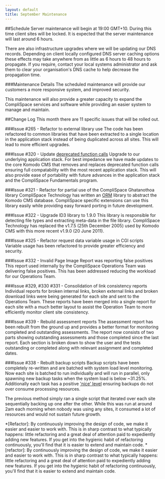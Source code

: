 ```yaml
---
layout: default
title: September Maintenance
---
```


##Schedule
Server maintenance will begin at 19:00 GMT+10. During this time client sites will
be locked. It is expected that the server maintenance will last around 6 hours.

There are also infrastructure upgrades where we will be updating our DNS records.
Depending on client locally configured DNS server caching options these effects
may take anywhere from as little as 6 hours to 48 hours to propagate. If you require,
contact your local systems administrator and ask them to clear your organisation's 
DNS cache to help decrease the propagation time.

###Maintenance Details
The scheduled maintenance will provide our customers a more responsive system, and
improved security.

This maintenance will also provide a greater capacity to expand the CompliSpace 
services and software while providing an easier system to manage and maintain.

##Change Log
This month there are 11 specific issues that will be rolled out. 

###Issue #265 - Refactor to external library use
The code has been refactored to common libraries that have been extracted to a single
location in the application stack instead of being duplicated across all sites.
This will lead to more efficient upgrades.

###Issue #320 - Update [deprecated function calls](http://en.wikipedia.org/wiki/Deprecation)
Upgrade to our underlying application stack. For best impedance we have made 
updates to the core Komodo CMS that removes and replaces deprecated function 
calls ensuring full compatability with the most recent application stack. This 
will also provide ease of portability with future advances in the application 
stack and the CompliSpace Fundamentals program.

###Issue #321 - Refactor for partial use of the CompliSpace Ghatanothoa library
CompliSpace Technology has written an [ORM](http://en.wikipedia.org/wiki/Object-Relational_Mapping)
 library to abstract the Komodo CMS database. CompliSpace specific extensions can 
use this library easily while providing easy forward porting in future development.

###Issue #322 - Upgrade ID3 library to 1.9.0
This library is responsible for detecting file types and extracting meta-data in
the file library. CompliSpace Technology has replaced the v1.7.5 (25th December 2005) 
used by Komodo CMS with this more recent v1.9.0 (20 June 2011).

###Issue #325 - Refactor request data variable usage in CGI scripts
Variable usage has been refactored to provide greater efficiency and security.

###Issue #332 - Invalid Page Image Report was reporting false positives
This report used internally by the CompliSpace Operations Team was delivering
false positives. This has been addressed reducing the workload for our Operations Team.

###Issue #329, #330 #331 - Consolidation of link consistency reports
Individual reports for broken internal links, broken external links and broken
download links were being generated for each site and sent to the Operations Team.
These reports have been merged into a single report for each site with a much better
layout to assist the Operation Team to more efficiently monitor client site consistency.

###Issue #339 - Rebuild assessment reports
The assessment report has been rebuilt from the ground up and provides a better
format for monitoring completed and outstanding assessments. The report now consists 
of two parts showing outstanding assessments and those completed since the last report.
Each section is broken down to show the user and the tests outstanding or completed
along with relevant assignment and completed dates.

###Issue #338 - Rebuilt backup scripts
Backup scripts have been completely re-written and are batched with system load level
monitoring. Now each site is batched to run individually and will run in parallel, only spawning 
new backup tasks when the system load is below ~31.25%. Additionally each task has 
a positive ['nice' level](http://en.wikipedia.org/wiki/Nice_level) ensuring 
backups do not over consume processing resources.

The previous method simply ran a single script that iterated over each site sequentially
backing up one after the other. While this was run at around 2am each morning when nobody was
using any sites, it consumed a lot of resources and would not sustain future growth.

[Markdown]: http://daringfireball.net/projects/markdown/
[Markdown Extra]: http://michelf.com/projects/php-markdown/extra/
[Clear Cache]: http://www.wikihow.com/Clear-Your-Browser's-Cache

[Bullet Proof]: http://www.bulletproof.net.au/

*[Refactor]: By continuously improving the design of code, we make it easier and easier to work with. This is in sharp contrast to what typically happens: little refactoring and a great deal of attention paid to expediently adding new features. If you get into the hygienic habit of refactoring continuously, you'll find that it is easier to extend and maintain code.
*[refactor]: By continuously improving the design of code, we make it easier and easier to work with. This is in sharp contrast to what typically happens: little refactoring and a great deal of attention paid to expediently adding new features. If you get into the hygienic habit of refactoring continuously, you'll find that it is easier to extend and maintain code.
